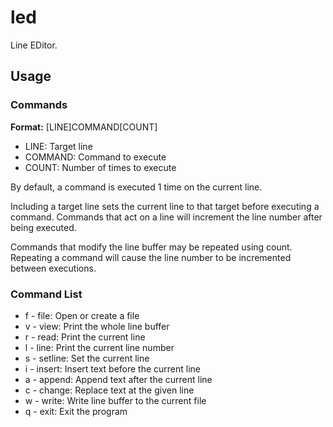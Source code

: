 # led

Line EDitor.

## Usage

### Commands

**Format:** [LINE]COMMAND[COUNT]

- LINE: Target line
- COMMAND: Command to execute
- COUNT: Number of times to execute

By default, a command is executed 1 time on the current line.

Including a target line sets the current line to that target before
executing a command. Commands that act on a line will increment the
line number after being executed.

Commands that modify the line buffer may be repeated using count.
Repeating a command will cause the line number to be incremented
between executions.

### Command List

- f - file: Open or create a file
- v - view: Print the whole line buffer
- r - read: Print the current line
- l - line: Print the current line number
- s - setline: Set the current line
- i - insert: Insert text before the current line
- a - append: Append text after the current line
- c - change: Replace text at the given line
- w - write: Write line buffer to the current file
- q - exit: Exit the program
